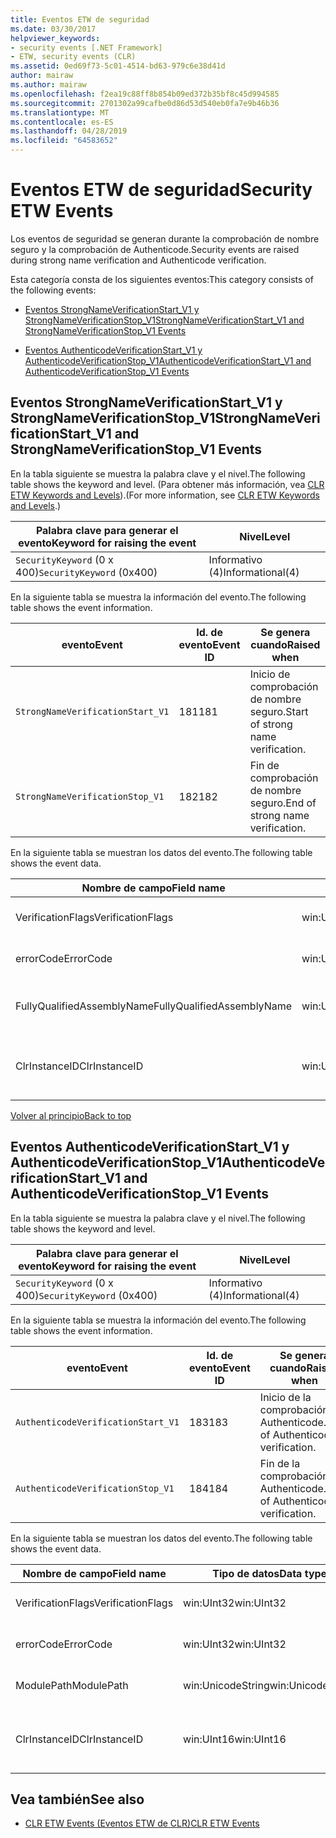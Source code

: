 ```yaml
---
title: Eventos ETW de seguridad
ms.date: 03/30/2017
helpviewer_keywords:
- security events [.NET Framework]
- ETW, security events (CLR)
ms.assetid: 0ed69f73-5c01-4514-bd63-979c6e38d41d
author: mairaw
ms.author: mairaw
ms.openlocfilehash: f2ea19c88ff8b854b09ed372b35bf8c45d994585
ms.sourcegitcommit: 2701302a99cafbe0d86d53d540eb0fa7e9b46b36
ms.translationtype: MT
ms.contentlocale: es-ES
ms.lasthandoff: 04/28/2019
ms.locfileid: "64583652"
---
```

# <a name="security-etw-events"></a><span data-ttu-id="dcbbd-102">Eventos ETW de seguridad</span><span class="sxs-lookup"><span data-stu-id="dcbbd-102">Security ETW Events</span></span>
<a name="top"></a> <span data-ttu-id="dcbbd-103">Los eventos de seguridad se generan durante la comprobación de nombre seguro y la comprobación de Authenticode.</span><span class="sxs-lookup"><span data-stu-id="dcbbd-103">Security events are raised during strong name verification and Authenticode verification.</span></span>  
  
 <span data-ttu-id="dcbbd-104">Esta categoría consta de los siguientes eventos:</span><span class="sxs-lookup"><span data-stu-id="dcbbd-104">This category consists of the following events:</span></span>  
  
- [<span data-ttu-id="dcbbd-105">Eventos StrongNameVerificationStart_V1 y StrongNameVerificationStop_V1</span><span class="sxs-lookup"><span data-stu-id="dcbbd-105">StrongNameVerificationStart_V1 and StrongNameVerificationStop_V1 Events</span></span>](#strongnameverificationstart_v1_and_strongnameverificationstop_v1_events)  
  
- [<span data-ttu-id="dcbbd-106">Eventos AuthenticodeVerificationStart_V1 y AuthenticodeVerificationStop_V1</span><span class="sxs-lookup"><span data-stu-id="dcbbd-106">AuthenticodeVerificationStart_V1 and AuthenticodeVerificationStop_V1 Events</span></span>](#authenticodeverificationstart_v1_and_authenticodeverificationstop_v1_events)  
  
<a name="strongnameverificationstart_v1_and_strongnameverificationstop_v1_events"></a>   
## <a name="strongnameverificationstartv1-and-strongnameverificationstopv1-events"></a><span data-ttu-id="dcbbd-107">Eventos StrongNameVerificationStart_V1 y StrongNameVerificationStop_V1</span><span class="sxs-lookup"><span data-stu-id="dcbbd-107">StrongNameVerificationStart_V1 and StrongNameVerificationStop_V1 Events</span></span>  
 <span data-ttu-id="dcbbd-108">En la tabla siguiente se muestra la palabra clave y el nivel.</span><span class="sxs-lookup"><span data-stu-id="dcbbd-108">The following table shows the keyword and level.</span></span> <span data-ttu-id="dcbbd-109">(Para obtener más información, vea [CLR ETW Keywords and Levels](../../../docs/framework/performance/clr-etw-keywords-and-levels.md)).</span><span class="sxs-lookup"><span data-stu-id="dcbbd-109">(For more information, see [CLR ETW Keywords and Levels](../../../docs/framework/performance/clr-etw-keywords-and-levels.md).)</span></span>  
  
|<span data-ttu-id="dcbbd-110">Palabra clave para generar el evento</span><span class="sxs-lookup"><span data-stu-id="dcbbd-110">Keyword for raising the event</span></span>|<span data-ttu-id="dcbbd-111">Nivel</span><span class="sxs-lookup"><span data-stu-id="dcbbd-111">Level</span></span>|  
|-----------------------------------|-----------|  
|<span data-ttu-id="dcbbd-112">`SecurityKeyword` (0 x 400)</span><span class="sxs-lookup"><span data-stu-id="dcbbd-112">`SecurityKeyword` (0x400)</span></span>|<span data-ttu-id="dcbbd-113">Informativo (4)</span><span class="sxs-lookup"><span data-stu-id="dcbbd-113">Informational(4)</span></span>|  
  
 <span data-ttu-id="dcbbd-114">En la siguiente tabla se muestra la información del evento.</span><span class="sxs-lookup"><span data-stu-id="dcbbd-114">The following table shows the event information.</span></span>  
  
|<span data-ttu-id="dcbbd-115">evento</span><span class="sxs-lookup"><span data-stu-id="dcbbd-115">Event</span></span>|<span data-ttu-id="dcbbd-116">Id. de evento</span><span class="sxs-lookup"><span data-stu-id="dcbbd-116">Event ID</span></span>|<span data-ttu-id="dcbbd-117">Se genera cuando</span><span class="sxs-lookup"><span data-stu-id="dcbbd-117">Raised when</span></span>|  
|-----------|--------------|-----------------|  
|`StrongNameVerificationStart_V1`|<span data-ttu-id="dcbbd-118">181</span><span class="sxs-lookup"><span data-stu-id="dcbbd-118">181</span></span>|<span data-ttu-id="dcbbd-119">Inicio de comprobación de nombre seguro.</span><span class="sxs-lookup"><span data-stu-id="dcbbd-119">Start of strong name verification.</span></span>|  
|`StrongNameVerificationStop_V1`|<span data-ttu-id="dcbbd-120">182</span><span class="sxs-lookup"><span data-stu-id="dcbbd-120">182</span></span>|<span data-ttu-id="dcbbd-121">Fin de comprobación de nombre seguro.</span><span class="sxs-lookup"><span data-stu-id="dcbbd-121">End of strong name verification.</span></span>|  
  
 <span data-ttu-id="dcbbd-122">En la siguiente tabla se muestran los datos del evento.</span><span class="sxs-lookup"><span data-stu-id="dcbbd-122">The following table shows the event data.</span></span>  
  
|<span data-ttu-id="dcbbd-123">Nombre de campo</span><span class="sxs-lookup"><span data-stu-id="dcbbd-123">Field name</span></span>|<span data-ttu-id="dcbbd-124">Tipo de datos</span><span class="sxs-lookup"><span data-stu-id="dcbbd-124">Data type</span></span>|<span data-ttu-id="dcbbd-125">Descripción</span><span class="sxs-lookup"><span data-stu-id="dcbbd-125">Description</span></span>|  
|----------------|---------------|-----------------|  
|<span data-ttu-id="dcbbd-126">VerificationFlags</span><span class="sxs-lookup"><span data-stu-id="dcbbd-126">VerificationFlags</span></span>|<span data-ttu-id="dcbbd-127">win:UInt32</span><span class="sxs-lookup"><span data-stu-id="dcbbd-127">win:UInt32</span></span>|<span data-ttu-id="dcbbd-128">Marcas de verificación.</span><span class="sxs-lookup"><span data-stu-id="dcbbd-128">The verification flags.</span></span>|  
|<span data-ttu-id="dcbbd-129">errorCode</span><span class="sxs-lookup"><span data-stu-id="dcbbd-129">ErrorCode</span></span>|<span data-ttu-id="dcbbd-130">win:UInt32</span><span class="sxs-lookup"><span data-stu-id="dcbbd-130">win:UInt32</span></span>|<span data-ttu-id="dcbbd-131">Código de error HResult.</span><span class="sxs-lookup"><span data-stu-id="dcbbd-131">The HResult error code.</span></span>|  
|<span data-ttu-id="dcbbd-132">FullyQualifiedAssemblyName</span><span class="sxs-lookup"><span data-stu-id="dcbbd-132">FullyQualifiedAssemblyName</span></span>|<span data-ttu-id="dcbbd-133">win:UnicodeString</span><span class="sxs-lookup"><span data-stu-id="dcbbd-133">win:UnicodeString</span></span>|<span data-ttu-id="dcbbd-134">Nombre completo del ensamblado.</span><span class="sxs-lookup"><span data-stu-id="dcbbd-134">The fully qualified assembly name.</span></span>|  
|<span data-ttu-id="dcbbd-135">ClrInstanceID</span><span class="sxs-lookup"><span data-stu-id="dcbbd-135">ClrInstanceID</span></span>|<span data-ttu-id="dcbbd-136">win:UInt16</span><span class="sxs-lookup"><span data-stu-id="dcbbd-136">win:UInt16</span></span>|<span data-ttu-id="dcbbd-137">Identificador único para la instancia de CLR o CoreCLR.</span><span class="sxs-lookup"><span data-stu-id="dcbbd-137">Unique ID for the instance of CLR or CoreCLR.</span></span>|  
  
 [<span data-ttu-id="dcbbd-138">Volver al principio</span><span class="sxs-lookup"><span data-stu-id="dcbbd-138">Back to top</span></span>](#top)  
  
<a name="authenticodeverificationstart_v1_and_authenticodeverificationstop_v1_events"></a>   
## <a name="authenticodeverificationstartv1-and-authenticodeverificationstopv1-events"></a><span data-ttu-id="dcbbd-139">Eventos AuthenticodeVerificationStart_V1 y AuthenticodeVerificationStop_V1</span><span class="sxs-lookup"><span data-stu-id="dcbbd-139">AuthenticodeVerificationStart_V1 and AuthenticodeVerificationStop_V1 Events</span></span>  
 <span data-ttu-id="dcbbd-140">En la tabla siguiente se muestra la palabra clave y el nivel.</span><span class="sxs-lookup"><span data-stu-id="dcbbd-140">The following table shows the keyword and level.</span></span>  
  
|<span data-ttu-id="dcbbd-141">Palabra clave para generar el evento</span><span class="sxs-lookup"><span data-stu-id="dcbbd-141">Keyword for raising the event</span></span>|<span data-ttu-id="dcbbd-142">Nivel</span><span class="sxs-lookup"><span data-stu-id="dcbbd-142">Level</span></span>|  
|-----------------------------------|-----------|  
|<span data-ttu-id="dcbbd-143">`SecurityKeyword` (0 x 400)</span><span class="sxs-lookup"><span data-stu-id="dcbbd-143">`SecurityKeyword` (0x400)</span></span>|<span data-ttu-id="dcbbd-144">Informativo (4)</span><span class="sxs-lookup"><span data-stu-id="dcbbd-144">Informational(4)</span></span>|  
  
 <span data-ttu-id="dcbbd-145">En la siguiente tabla se muestra la información del evento.</span><span class="sxs-lookup"><span data-stu-id="dcbbd-145">The following table shows the event information.</span></span>  
  
|<span data-ttu-id="dcbbd-146">evento</span><span class="sxs-lookup"><span data-stu-id="dcbbd-146">Event</span></span>|<span data-ttu-id="dcbbd-147">Id. de evento</span><span class="sxs-lookup"><span data-stu-id="dcbbd-147">Event ID</span></span>|<span data-ttu-id="dcbbd-148">Se genera cuando</span><span class="sxs-lookup"><span data-stu-id="dcbbd-148">Raised when</span></span>|  
|-----------|--------------|-----------------|  
|`AuthenticodeVerificationStart_V1`|<span data-ttu-id="dcbbd-149">183</span><span class="sxs-lookup"><span data-stu-id="dcbbd-149">183</span></span>|<span data-ttu-id="dcbbd-150">Inicio de la comprobación de Authenticode.</span><span class="sxs-lookup"><span data-stu-id="dcbbd-150">Start of Authenticode verification.</span></span>|  
|`AuthenticodeVerificationStop_V1`|<span data-ttu-id="dcbbd-151">184</span><span class="sxs-lookup"><span data-stu-id="dcbbd-151">184</span></span>|<span data-ttu-id="dcbbd-152">Fin de la comprobación de Authenticode.</span><span class="sxs-lookup"><span data-stu-id="dcbbd-152">End of Authenticode verification.</span></span>|  
  
 <span data-ttu-id="dcbbd-153">En la siguiente tabla se muestran los datos del evento.</span><span class="sxs-lookup"><span data-stu-id="dcbbd-153">The following table shows the event data.</span></span>  
  
|<span data-ttu-id="dcbbd-154">Nombre de campo</span><span class="sxs-lookup"><span data-stu-id="dcbbd-154">Field name</span></span>|<span data-ttu-id="dcbbd-155">Tipo de datos</span><span class="sxs-lookup"><span data-stu-id="dcbbd-155">Data type</span></span>|<span data-ttu-id="dcbbd-156">Descripción</span><span class="sxs-lookup"><span data-stu-id="dcbbd-156">Description</span></span>|  
|----------------|---------------|-----------------|  
|<span data-ttu-id="dcbbd-157">VerificationFlags</span><span class="sxs-lookup"><span data-stu-id="dcbbd-157">VerificationFlags</span></span>|<span data-ttu-id="dcbbd-158">win:UInt32</span><span class="sxs-lookup"><span data-stu-id="dcbbd-158">win:UInt32</span></span>|<span data-ttu-id="dcbbd-159">Marcas de verificación.</span><span class="sxs-lookup"><span data-stu-id="dcbbd-159">The verification flags.</span></span>|  
|<span data-ttu-id="dcbbd-160">errorCode</span><span class="sxs-lookup"><span data-stu-id="dcbbd-160">ErrorCode</span></span>|<span data-ttu-id="dcbbd-161">win:UInt32</span><span class="sxs-lookup"><span data-stu-id="dcbbd-161">win:UInt32</span></span>|<span data-ttu-id="dcbbd-162">Código de error HResult.</span><span class="sxs-lookup"><span data-stu-id="dcbbd-162">The HResult error code.</span></span>|  
|<span data-ttu-id="dcbbd-163">ModulePath</span><span class="sxs-lookup"><span data-stu-id="dcbbd-163">ModulePath</span></span>|<span data-ttu-id="dcbbd-164">win:UnicodeString</span><span class="sxs-lookup"><span data-stu-id="dcbbd-164">win:UnicodeString</span></span>|<span data-ttu-id="dcbbd-165">Ruta de acceso del módulo.</span><span class="sxs-lookup"><span data-stu-id="dcbbd-165">The module path.</span></span>|  
|<span data-ttu-id="dcbbd-166">ClrInstanceID</span><span class="sxs-lookup"><span data-stu-id="dcbbd-166">ClrInstanceID</span></span>|<span data-ttu-id="dcbbd-167">win:UInt16</span><span class="sxs-lookup"><span data-stu-id="dcbbd-167">win:UInt16</span></span>|<span data-ttu-id="dcbbd-168">Identificador único para la instancia de CLR o CoreCLR.</span><span class="sxs-lookup"><span data-stu-id="dcbbd-168">Unique ID for the instance of CLR or CoreCLR.</span></span>|  
  
## <a name="see-also"></a><span data-ttu-id="dcbbd-169">Vea también</span><span class="sxs-lookup"><span data-stu-id="dcbbd-169">See also</span></span>

- [<span data-ttu-id="dcbbd-170">CLR ETW Events (Eventos ETW de CLR)</span><span class="sxs-lookup"><span data-stu-id="dcbbd-170">CLR ETW Events</span></span>](../../../docs/framework/performance/clr-etw-events.md)

